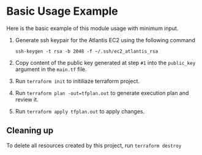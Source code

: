 # Basic Usage Example

Here is the basic example of this module usage with minimum input.

1. Generate ssh keypair for the Atlantis EC2 using the following command

    ```shell
    ssh-keygen -t rsa -b 2048 -f ~/.ssh/ec2_atlantis_rsa
    ```

1. Copy content of the public key generated at step `#1` into the `public_key` argument in the `main.tf` file.
1. Run `terraform init` to initiliaze terraform project.
1. Run `terraform plan -out=tfplan.out` to generate execution plan and review it.
1. Run `terraform apply tfplan.out` to apply changes.

## Cleaning up

To delete all resources created by this project, run `terraform destroy`
